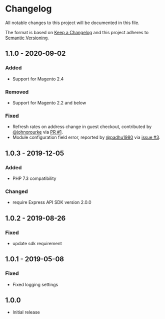# Changelog
All notable changes to this project will be documented in this file.

The format is based on [Keep a Changelog](http://keepachangelog.com/en/1.0.0/)
and this project adheres to [Semantic Versioning](http://semver.org/spec/v2.0.0.html).

## 1.1.0 - 2020-09-02

### Added

- Support for Magento 2.4

### Removed

- Support for Magento 2.2 and below

### Fixed

- Refresh rates on address change in guest checkout, contributed by [@johnorourke](https://github.com/johnorourke) via [PR #1](https://github.com/netresearch/dhl-module-rates-express/pull/1).
- Module configuration field error, reported by [@padhu1980](https://github.com/padhu1980) via [issue #3](https://github.com/netresearch/dhl-module-rates-express/issues/3).

## 1.0.3 - 2019-12-05

### Added

- PHP 7.3 compatibility

### Changed

- require Express API SDK version 2.0.0

## 1.0.2 - 2019-08-26

### Fixed

- update sdk requirement 

## 1.0.1 - 2019-05-08

### Fixed

- Fixed logging settings

## 1.0.0

- Initial release
